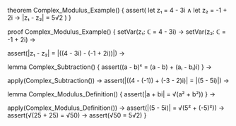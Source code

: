 theorem Complex_Modulus_Example() {
  assert(
    let z₁ = 4 - 3i ∧
    let z₂ = -1 + 2i →
    |z₁ - z₂| = 5√2
  )
}

proof Complex_Modulus_Example() {
  setVar(z₁: ℂ = 4 - 3i) →
  setVar(z₂: ℂ = -1 + 2i) →
  
  assert(|z₁ - z₂| = |((4 - 3i) - (-1 + 2i))|) →
  
  lemma Complex_Subtraction() {
    assert((a - b)ᶜ = (a - b) + (aᵢ - bᵢ)i)
  } →
  
  apply(Complex_Subtraction()) →
  assert(|((4 - (-1)) + (-3 - 2)i)| = |(5 - 5i)|) →
  
  lemma Complex_Modulus_Definition() {
    assert(|a + bi| = √(a² + b²))
  } →
  
  apply(Complex_Modulus_Definition()) →
  assert(|(5 - 5i)| = √(5² + (-5)²)) →
  assert(√(25 + 25) = √50) →
  assert(√50 = 5√2)
}